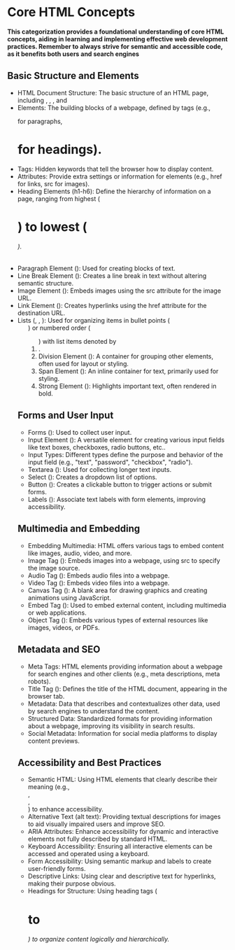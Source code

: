 # Core HTML Concepts 
**This categorization provides a foundational understanding of core HTML concepts, aiding in learning and implementing effective web development practices. Remember to always strive for semantic and accessible code, as it benefits both users and search engines**

## Basic Structure and Elements 
- HTML Document Structure: The basic structure of an HTML page, including <!DOCTYPE html>, <html>, <head>, and <body>
- Elements: The building blocks of a webpage, defined by tags (e.g., <p> for paragraphs, <h1> for headings).
- Tags: Hidden keywords that tell the browser how to display content.
- Attributes: Provide extra settings or information for elements (e.g., href for links, src for images).
- Heading Elements (h1-h6): Define the hierarchy of information on a page, ranging from highest (<h1>) to lowest (<h6>).
- Paragraph Element (): Used for creating blocks of text.
- Line Break Element (): Creates a line break in text without altering semantic structure.
- Image Element (): Embeds images using the src attribute for the image URL.
- Link Element (): Creates hyperlinks using the href attribute for the destination URL.
- Lists (, , ): Used for organizing items in bullet points (<ul>) or numbered order (<ol>) with list items denoted by <li>.
- Division Element (): A container for grouping other elements, often used for layout or styling.
- Span Element (): An inline container for text, primarily used for styling.
- Strong Element (): Highlights important text, often rendered in bold. 

## Forms and User Input
- Forms (): Used to collect user input.
- Input Element (): A versatile element for creating various input fields like text boxes, checkboxes, radio buttons, etc..
- Input Types: Different types define the purpose and behavior of the input field (e.g., "text", "password", "checkbox", "radio").
- Textarea (): Used for collecting longer text inputs.
- Select (): Creates a dropdown list of options.
- Button (): Creates a clickable button to trigger actions or submit forms.
- Labels (): Associate text labels with form elements, improving accessibility.

## Multimedia and Embedding
- Embedding Multimedia: HTML offers various tags to embed content like images, audio, video, and more.
- Image Tag (): Embeds images into a webpage, using src to specify the image source.
- Audio Tag (): Embeds audio files into a webpage.
- Video Tag (): Embeds video files into a webpage.
- Canvas Tag (): A blank area for drawing graphics and creating animations using JavaScript.
- Embed Tag (): Used to embed external content, including multimedia or web applications.
- Object Tag (): Embeds various types of external resources like images, videos, or PDFs. 

## Metadata and SEO
- Meta Tags: HTML elements providing information about a webpage for search engines and other clients (e.g., meta descriptions, meta robots).
- Title Tag (): Defines the title of the HTML document, appearing in the browser tab.
- Metadata: Data that describes and contextualizes other data, used by search engines to understand the content.
- Structured Data: Standardized formats for providing information about a webpage, improving its visibility in search results.
- Social Metadata: Information for social media platforms to display content previews.

## Accessibility and Best Practices
- Semantic HTML: Using HTML elements that clearly describe their meaning (e.g., <nav>, <article>, <aside>) to enhance accessibility.
- Alternative Text (alt text): Providing textual descriptions for images to aid visually impaired users and improve SEO.
- ARIA Attributes: Enhance accessibility for dynamic and interactive elements not fully described by standard HTML.
- Keyboard Accessibility: Ensuring all interactive elements can be accessed and operated using a keyboard.
- Form Accessibility: Using semantic markup and labels to create user-friendly forms.
- Descriptive Links: Using clear and descriptive text for hyperlinks, making their purpose obvious.
- Headings for Structure: Using heading tags (<h1> to <h6>) to organize content logically and hierarchically. 